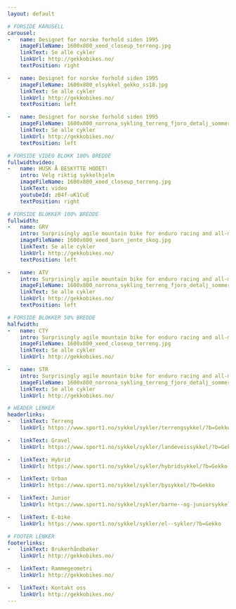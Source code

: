 ```yaml
---
layout: default

# FORSIDE KARUSELL
carousel:
-   name: Designet for norske forhold siden 1995
    imageFileName: 1600x800_xeed_closeup_terreng.jpg
    linkText: Se alle cykler
    linkUrl: http://gekkobikes.no/
    textPosition: right

-   name: Designet for norske forhold siden 1995
    imageFileName: 1600x800_elsykkel_gekko_ss18.jpg
    linkText: Se alle cykler
    linkUrl: http://gekkobikes.no/
    textPosition: left

-   name: Designet for norske forhold siden 1995
    imageFileName: 1600x800_norrona_sykling_terreng_fjoro_detalj_sommer.jpg
    linkText: Se alle cykler
    linkUrl: http://gekkobikes.no/
    textPosition: left

# FORSIDE VIDEO BLOKK 100% BREDDE 
fullwidthvideo:
-   name: HUSK Å BESKYTTE HODET!
    intro: Velg riktig sykkelhjelm
    imageFileName: 1600x800_xeed_closeup_terreng.jpg
    linkText: video
    youtubeId: zB4f-uK1CuE
    textPosition: right

# FORSIDE BLOKKER 100% BREDDE 
fullwidth:
-   name: GRV
    intro: Surprisingly agile mountain bike for enduro racing and all-mountain competitions
    imageFileName: 1600x800_xeed_barn_jente_skog.jpg
    linkText: Se alle cykler
    linkUrl: http://gekkobikes.no/
    textPosition: left

-   name: ATV
    intro: Surprisingly agile mountain bike for enduro racing and all-mountain competitions
    imageFileName: 1600x800_norrona_sykling_terreng_fjoro_detalj_sommer.jpg
    linkText: Se alle cykler
    linkUrl: http://gekkobikes.no/
    textPosition: left

# FORSIDE BLOKKER 50% BREDDE 
halfwidth:
-   name: CTY
    intro: Surprisingly agile mountain bike for enduro racing and all-mountain competitions
    imageFileName: 1600x800_xeed_closeup_terreng.jpg
    linkText: Se alle cykler
    linkUrl: http://gekkobikes.no/

-   name: STR
    intro: Surprisingly agile mountain bike for enduro racing and all-mountain competitions
    imageFileName: 1600x800_norrona_sykling_terreng_fjoro_detalj_sommer.jpg
    linkText: Se alle cykler
    linkUrl: http://gekkobikes.no/

# HEADER LENKER
headerlinks:
-   linkText: Terreng
    linkUrl: https://www.sport1.no/sykkel/sykler/terrengsykkel/?b=Gekko

-   linkText: Gravel
    linkUrl: https://www.sport1.no/sykkel/sykler/landeveissykkel/?b=Gekko

-   linkText: Hybrid
    linkUrl: https://www.sport1.no/sykkel/sykler/hybridsykkel/?b=Gekko

-   linkText: Urban
    linkUrl: https://www.sport1.no/sykkel/sykler/bysykkel/?b=Gekko

-   linkText: Junior
    linkUrl: https://www.sport1.no/sykkel/sykler/barne--og-juniorsykkel/?b=Gekko

-   linkText: E-bike
    linkUrl: https://www.sport1.no/sykkel/sykler/el--sykler/?b=Gekko

# FOOTER LENKER
footerlinks:
-   linkText: Brukerhåndbøker
    linkUrl: http://gekkobikes.no/

-   linkText: Rammegeometri
    linkUrl: http://gekkobikes.no/

-   linkText: Kontakt oss
    linkUrl: http://gekkobikes.no/
---
```


